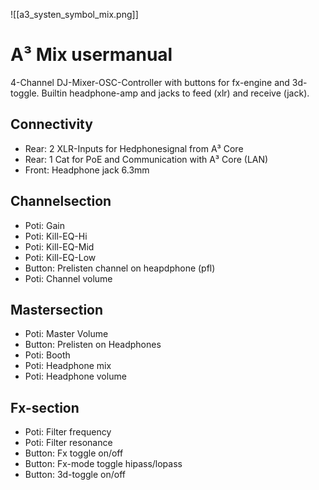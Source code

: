 ![[a3_systen_symbol_mix.png]]
# A³ Mix usermanual
4-Channel DJ-Mixer-OSC-Controller with buttons for fx-engine and 3d-toggle. Builtin headphone-amp and jacks to feed (xlr) and receive (jack).

## Connectivity
- Rear: 2 XLR-Inputs for Hedphonesignal from A³ Core
- Rear: 1 Cat for PoE and Communication with A³ Core (LAN)
- Front: Headphone jack 6.3mm

## Channelsection
- Poti: Gain
- Poti: Kill-EQ-Hi
- Poti: Kill-EQ-Mid
- Poti: Kill-EQ-Low
- Button: Prelisten channel on heapdphone (pfl)
- Poti: Channel volume

## Mastersection
- Poti: Master Volume
- Button: Prelisten on Headphones
- Poti: Booth
- Poti: Headphone mix
- Poti: Headphone volume

## Fx-section
- Poti: Filter frequency
- Poti: Filter resonance
- Button: Fx toggle on/off
- Button: Fx-mode toggle hipass/lopass
- Button: 3d-toggle on/off